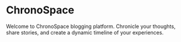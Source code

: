 # ChronoSpace
Welcome to ChronoSpace blogging platform. Chronicle your thoughts, share stories, and create a dynamic timeline of your experiences.
